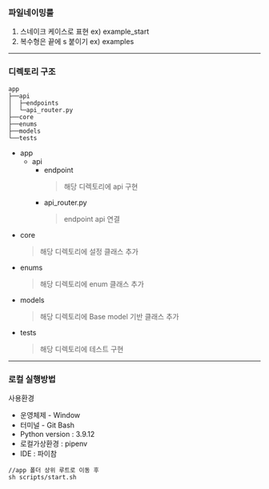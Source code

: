 ### 파일네이밍룰   
1. 스네이크 케이스로 표현 ex) example_start   
2. 복수형은 끝에 s 붙이기 ex) examples
---
### 디렉토리 구조
```
app
├──api
│  ├─endpoints
│  └─api_router.py
├──core
├──enums 
├──models
└──tests
```
- app
    - api
        - endpoint
            > 해당 디렉토리에 api 구현
        - api_router.py
            > endpoint api 연결
- core
    > 해당 디렉토리에 설정 클래스 추가
- enums
    > 해당 디렉토리에 enum 클래스 추가
- models 
    > 해당 디렉토리에 Base model 기반 클래스 추가
- tests    
  >해당 디렉토리에 테스트 구현



---  
### 로컬 실행방법
사용환경    
- 운영체제 - Window   
- 터미널 - Git Bash
- Python version : 3.9.12
- 로컬가상환경 : pipenv
- IDE : 파이참
```
//app 폴더 상위 루트로 이동 후  
sh scripts/start.sh
```
